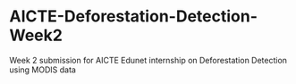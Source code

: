 # AICTE-Deforestation-Detection-Week2
Week 2 submission for AICTE Edunet internship on Deforestation Detection using MODIS data
